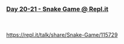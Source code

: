 
<h3><a href="https://repl.it/@1stcode/snake-game#main.py" target="_blank">Day 20-21 - Snake Game @ Repl.it</a></h3>

<br />
<br />
<a href="https://repl.it/talk/share/Snake-Game/115729">https://repl.it/talk/share/Snake-Game/115729</a>

